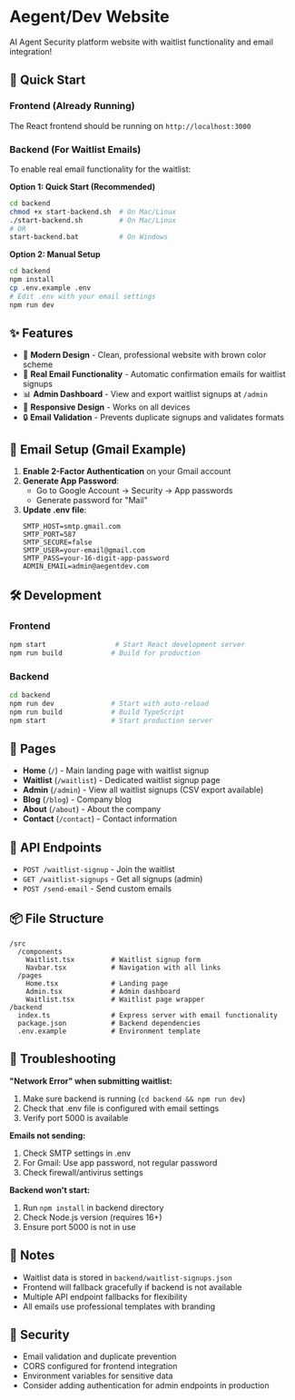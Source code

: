 # Aegent/Dev Website

AI Agent Security platform website with waitlist functionality and email integration!

## 🚀 Quick Start

### Frontend (Already Running)
The React frontend should be running on `http://localhost:3000`

### Backend (For Waitlist Emails)
To enable real email functionality for the waitlist:

**Option 1: Quick Start (Recommended)**
```bash
cd backend
chmod +x start-backend.sh  # On Mac/Linux
./start-backend.sh         # On Mac/Linux
# OR
start-backend.bat          # On Windows
```

**Option 2: Manual Setup**
```bash
cd backend
npm install
cp .env.example .env
# Edit .env with your email settings
npm run dev
```

## ✨ Features

- 🎨 **Modern Design** - Clean, professional website with brown color scheme
- 📧 **Real Email Functionality** - Automatic confirmation emails for waitlist signups
- 📊 **Admin Dashboard** - View and export waitlist signups at `/admin`
- 📱 **Responsive Design** - Works on all devices
- 🔒 **Email Validation** - Prevents duplicate signups and validates formats

## 📧 Email Setup (Gmail Example)

1. **Enable 2-Factor Authentication** on your Gmail account
2. **Generate App Password**: 
   - Go to Google Account → Security → App passwords
   - Generate password for "Mail"
3. **Update .env file**:
   ```env
   SMTP_HOST=smtp.gmail.com
   SMTP_PORT=587
   SMTP_SECURE=false
   SMTP_USER=your-email@gmail.com
   SMTP_PASS=your-16-digit-app-password
   ADMIN_EMAIL=admin@aegentdev.com
   ```

## 🛠️ Development

### Frontend
```bash
npm start                 # Start React development server
npm run build            # Build for production
```

### Backend
```bash
cd backend
npm run dev              # Start with auto-reload
npm run build            # Build TypeScript
npm start                # Start production server
```

## 📱 Pages

- **Home** (`/`) - Main landing page with waitlist signup
- **Waitlist** (`/waitlist`) - Dedicated waitlist signup page
- **Admin** (`/admin`) - View all waitlist signups (CSV export available)
- **Blog** (`/blog`) - Company blog
- **About** (`/about`) - About the company
- **Contact** (`/contact`) - Contact information

## 🔧 API Endpoints

- `POST /waitlist-signup` - Join the waitlist
- `GET /waitlist-signups` - Get all signups (admin)
- `POST /send-email` - Send custom emails

## 📦 File Structure

```
/src
  /components
    Waitlist.tsx         # Waitlist signup form
    Navbar.tsx           # Navigation with all links
  /pages
    Home.tsx             # Landing page
    Admin.tsx            # Admin dashboard
    Waitlist.tsx         # Waitlist page wrapper
/backend
  index.ts               # Express server with email functionality
  package.json           # Backend dependencies
  .env.example           # Environment template
```

## 🚨 Troubleshooting

**"Network Error" when submitting waitlist:**
1. Make sure backend is running (`cd backend && npm run dev`)
2. Check that .env file is configured with email settings
3. Verify port 5000 is available

**Emails not sending:**
1. Check SMTP settings in .env
2. For Gmail: Use app password, not regular password
3. Check firewall/antivirus settings

**Backend won't start:**
1. Run `npm install` in backend directory
2. Check Node.js version (requires 16+)
3. Ensure port 5000 is not in use

## 📝 Notes

- Waitlist data is stored in `backend/waitlist-signups.json`
- Frontend will fallback gracefully if backend is not available
- Multiple API endpoint fallbacks for flexibility
- All emails use professional templates with branding

## 🔐 Security

- Email validation and duplicate prevention
- CORS configured for frontend integration
- Environment variables for sensitive data
- Consider adding authentication for admin endpoints in production
